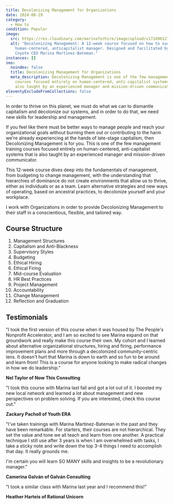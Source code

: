 ```yaml
---
title: Decolonizing Management for Organizations
date: 2024-08-29
category:
  - How to
condition: Popular
image:
  src: https://res.cloudinary.com/marinaforhire/image/upload/v1724961272/Decolonizing_Management_1_rljkjo.png
  alt: "Decolonizing Management: A 12-week course focused on how to succeed as a
    human-centered, anticapitalist manager. Designed and facilitated by New
    Coyote CEO Marina Martinez-Bateman."
instances: []
seo:
  noindex: false
  title: Decolonizing Management for Organizations
  meta_description: Decolonizing Management is one of the few management training
    courses focused entirely on human-centered, anti-capitalist systems that is
    also taught by an experienced manager and mission-driven communicator.
eleventyExcludeFromCollections: false
---
```

In order to thrive on this planet, we must do what we can to dismantle capitalism and decolonize our systems, and in order to do that, we need new skills for leadership and management. 

If you feel like there must be better ways to manage people and reach your organizational goals without burning them out or contributing to the harm we're already experiencing at the hands of late-stage capitalism, then Decolonizing Management is for you. This is one of the few management training courses focused entirely on human-centered, anti-capitalist systems that is also taught by an experienced manager and mission-driven communicator.

This 12-week course dives deep into the fundamentals of management, from budgeting to change management, with the understanding that hierarchies of dominance do not create environments that allow us to thrive, either as individuals or as a team. Learn alternative strategies and new ways of operating, based on ancestral practices, to decolonize yourself and your workplace.

I work with Organizations in order to provide Decolonizing Management to their staff in a conscientious, flexible, and tailored way. 

## Course Structure

1. Management Structures
2. Capitalism and Anti-Blackness
3. Supervisory Styles 
4. Budgeting
5. Ethical Hiring 
6. Ethical Firing 
7. Mid-course Evaluation 
8. HR Best Practices
9. Project Management
10. Accountability  
11. Change Management 
12. Reflection and Graduation

## Testimonials

"I took the first version of this course when it was housed by The People's Nonprofit Accelerator, and I am so excited to see Marina expand on that groundwork and really make this course their own. My cohort and I learned about alternative organizational structures, hiring and firing, performance improvement plans and more through a decolonized community-centric lens. It doesn't hurt that Marina is down to earth and so fun to be around and learn from! This is a course for anyone looking to make radical changes in how we do leadership."

**Nel Taylor of Now This Consulting**

"I took this course with Marina last fall and got a lot out of it. I boosted my new local network and learned a lot about management and new perspectives on problem solving. If you are interested, check this course out."

**Zackary Pacholl of Youth ERA**

"I've taken trainings with Marina Martinez-Bateman in the past and they have been remarkable. For starters, their courses are not hierarchical. They set the value and tone we all teach and learn from one another. A practical technique I still use after 3 years is when I am overwhelmed with tasks, I take a sticky note and write down the top 3-4 things I need to accomplish that day. It really grounds me.

I'm certain you will learn SO MANY skills and insights to be a revolutionary manager."

**Camerina Galván of Galván Consulting**

"I took a similar class with Marina last year and I recommend this!"

**Heather Harteis of Rational Unicorn**

